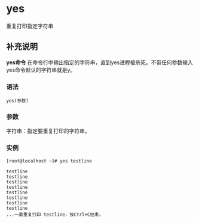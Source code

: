 yes
===

重复打印指定字符串

## 补充说明

**yes命令** 在命令行中输出指定的字符串，直到yes进程被杀死。不带任何参数输入yes命令默认的字符串就是y。

### 语法  

```shell
yes(参数)
```

### 参数  

字符串：指定要重复打印的字符串。

### 实例  

```shell
[root@localhost ~]# yes testline

testline
testline
testline
testline
testline
testline
testline
testline
...一直重复打印 testline，按Ctrl+C结束。
```


<!-- Linux命令行搜索引擎：https://jaywcjlove.github.io/linux-command/ -->